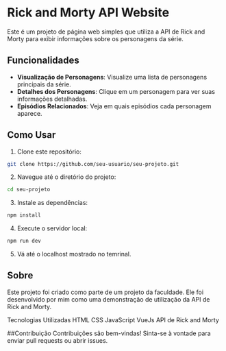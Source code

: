 # Rick and Morty API Website

Este é um projeto de página web simples que utiliza a API de Rick and Morty para exibir informações sobre os personagens da série.

## Funcionalidades

- **Visualização de Personagens**: Visualize uma lista de personagens principais da série.
- **Detalhes dos Personagens**: Clique em um personagem para ver suas informações detalhadas.
- **Episódios Relacionados**: Veja em quais episódios cada personagem aparece.

## Como Usar

1. Clone este repositório:

```bash
git clone https://github.com/seu-usuario/seu-projeto.git
```
2. Navegue até o diretório do projeto:
```bash
cd seu-projeto
```
3. Instale as dependências:
```bash
npm install
```
4. Execute o servidor local:
```bash
npm run dev
```
5. Vá até o localhost mostrado no temrinal.

## Sobre
Este projeto foi criado como parte de um projeto da faculdade. Ele foi desenvolvido por mim como uma demonstração de utilização da API de Rick and Morty.

Tecnologias Utilizadas
HTML
CSS
JavaScript
VueJs
API de Rick and Morty

##Contribuição
Contribuições são bem-vindas! Sinta-se à vontade para enviar pull requests ou abrir issues.

